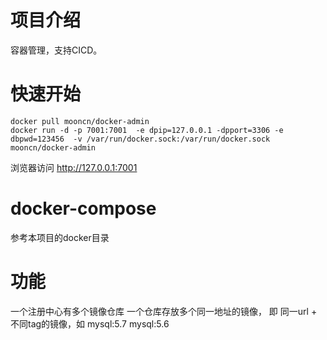 # 项目介绍
容器管理，支持CICD。

# 快速开始
```
docker pull mooncn/docker-admin
docker run -d -p 7001:7001  -e dpip=127.0.0.1 -dpport=3306 -e dbpwd=123456  -v /var/run/docker.sock:/var/run/docker.sock mooncn/docker-admin
```
浏览器访问 http://127.0.0.1:7001 


# docker-compose
参考本项目的docker目录


# 功能
一个注册中心有多个镜像仓库
一个仓库存放多个同一地址的镜像， 即 同一url + 不同tag的镜像，如 mysql:5.7 mysql:5.6



